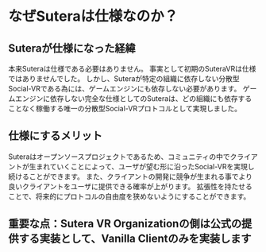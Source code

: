 # なぜSuteraは仕様なのか？

## Suteraが仕様になった経緯

本来Suteraは仕様である必要はありません。
事実として初期のSuteraVRは仕様ではありませんでした。
しかし、Suteraが特定の組織に依存しない分散型Social-VRである為には、ゲームエンジンにも依存しない必要があります。
ゲームエンジンに依存しない完全な仕様としてのSuteraは、どの組織にも依存することなく稼働する唯一の分散型Social-VRプロトコルとして実現しました。


## 仕様にするメリット

Suteraはオープンソースプロジェクトであるため、コミュニティの中でクライアントが生まれていくことによって、ユーザが望む形に沿ったSocial-VRを実現し続けることができます。
また、クライアントの開発に競争が生まれる事でより良いクライアントをユーザに提供できる確率が上がります。
拡張性を持たせることで、将来的にプロトコルの自由度を狭めないようにすることができます。

## 重要な点：Sutera VR Organizationの側は公式の提供する実装として、Vanilla Clientのみを実装します
